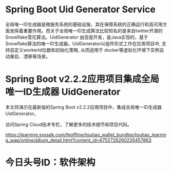 # Spring Boot Uid Generator Service

全局唯一ID生成器是微服务系统的基础设施，其在保障系统的正确运行和高可用方面发挥着重要作用。而关于全局唯一ID生成算法比较知名的是来自twitter开源的 Snowflake雪花算法。UidGenerator 由百度开发，是Java实现的，基于 Snowflake算法的唯一ID生成器。UidGenerator以组件形式工作在应用项目中, 支持自定义workerId位数和初始化策略, 从而适用于 docker等虚拟化环境下实例自动重启、漂移等场景。



# Spring Boot v2.2.2应用项目集成全局唯一ID生成器 UidGenerator

本文将演示在最新版的Spring Boot v2.2.2应用项目中，集成全局唯一ID生成器UidGenerator。

访问Spring Cloud技术专栏，了解更多的技术细节和项目代码。



https://learning.snssdk.com/feoffline/toutiao_wallet_bundles/toutiao_learning_wap/online/album_detail.html?content_id=6752726260226457863



# 今日头号ID：软件架构




